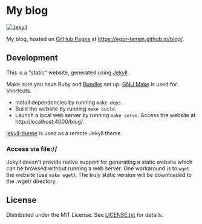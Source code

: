 My blog
=======

[![Jekyll](https://github.com/egor-tensin/blog/actions/workflows/jekyll.yml/badge.svg)](https://github.com/egor-tensin/blog/actions/workflows/jekyll.yml)

My blog, hosted on [GitHub Pages] at https://egor-tensin.github.io/blog/.

[GitHub Pages]: https://pages.github.com

Development
-----------

This is a "static" website, generated using [Jekyll].

Make sure you have Ruby and [Bundler] set up.
[GNU Make] is used for shortcuts.

* Install dependencies by running `make deps`.
* Build the website by running `make build`.
* Launch a local web server by running `make serve`.
Access the website at http://localhost:4000/blog/.

[jekyll-theme] is used as a remote Jekyll theme.

[Jekyll]: https://jekyllrb.com/
[Bundler]: https://bundler.io/
[GNU Make]: https://www.gnu.org/software/make/
[jekyll-theme]: https://github.com/egor-tensin/jekyll-theme

### Access via file://

Jekyll doesn't provide native support for generating a static website which can
be browsed without running a web server.
One workaround is to `wget` the website (use `make wget`).
The truly static version will be downloaded to the .wget/ directory.

License
-------

Distributed under the MIT License.
See [LICENSE.txt] for details.

[LICENSE.txt]: LICENSE.txt
